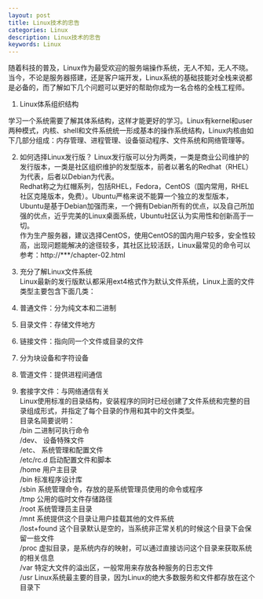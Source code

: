 ```yaml
---
layout: post
title: Linux技术的忠告
categories: Linux
description: Linux技术的忠告
keywords: Linux
---
```



随着科技的普及，Linux作为最受欢迎的服务端操作系统，无人不知，无人不晓。当今，不论是服务器搭建，还是客户端开发，Linux系统的基础技能对全栈来说都是必备的，而了解如下几个问题可以更好的帮助你成为一名合格的全栈工程师。

1. Linux体系组织结构

学习一个系统需要了解其体系结构，这样才能更好的学习。Linux有kernel和user两种模式，内核、shell和文件系统统一形成基本的操作系统结构，Linux内核由如下几部分组成：内存管理、进程管理、设备驱动程序、文件系统和网络管理等。

2. 如何选择Linux发行版？
Linux发行版可以分为两类，一类是商业公司维护的发行版本，一类是社区组织维护的发型版本，前者以著名的Redhat（RHEL）为代表，后者以Debian为代表。  
Redhat称之为红帽系列，包括RHEL，Fedora，CentOS（国内常用，RHEL社区克隆版本，免费）。Ubuntu严格来说不能算一个独立的发型版本，Ubuntu是基于Debian加强而来，一个拥有Debian所有的优点，以及自己所加强的优点，近乎完美的Linux桌面系统，Ubuntu社区认为实用性和创新高于一切。  
作为生产服务器，建议选择CentOS，使用CentOS的国内用户较多，安全性较高，出现问题能解决的途径较多，其社区比较活跃，Linux最常见的命令可以参考：http://\***/chapter-02.html

3. 充分了解Linux文件系统   
Linux最新的发行版默认都采用ext4格式作为默认文件系统，Linux上面的文件类型主要包含下面几类：  
1. 普通文件：分为纯文本和二进制  
2. 目录文件：存储文件地方  
3. 链接文件：指向同一个文件或目录的文件  
4. 分为块设备和字符设备  
5. 管道文件：提供进程间通信  
6. 套接字文件：与网络通信有关   
Linux使用标准的目录结构，安装程序的同时已经创建了文件系统和完整的目录组成形式，并指定了每个目录的作用和其中的文件类型。    
目录名简要说明：       
/bin 二进制可执行命令  
/dev、 设备特殊文件   
/etc、 系统管理和配置文件  
/etc/rc.d 启动配置文件和脚本  
/home 用户主目录  
/bin 标准程序设计库  
/sbin 系统管理命令，存放的是系统管理员使用的命令或程序  
/tmp 公用的临时文件存储路径  
/root 系统管理员主目录  
/mnt 系统提供这个目录让用户挂载其他的文件系统  
/lost+found 这个目录默认是空的，当系统非正常关机的时候这个目录下会保留一些文件  
/proc 虚拟目录，是系统内存的映射，可以通过直接访问这个目录来获取系统的相关信息  
/var 特定大文件的溢出区，一般常用来存放各种服务的日志文件  
/usr Linux系统最主要的目录，因为Linux的绝大多数服务和文件都存放在这个目录下  
